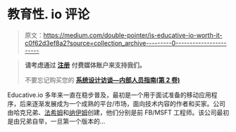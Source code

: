 # 教育性. io 评论

> 原文：<https://medium.com/double-pointer/is-educative-io-worth-it-c0f62d3ef8a2?source=collection_archive---------0----------------------->

> **请考虑通过** [**注册**](https://bit.ly/3OvimpR) **付费媒体账户来支持我们。**
> 
> 不要忘记购买您的 [**系统设计访谈—内部人员指南(第 2 卷)**](https://amzn.to/3k4Yq2O)

Educative.io 多年来一直在稳步普及，最初是一个用于面试准备的移动应用程序，后来逐渐发展成为一个成熟的平台/市场，面向技术内容的作者和买家。公司由哈克兄弟、[法希姆](https://www.linkedin.com/in/fahimulhaq/)和[纳伊姆](https://www.linkedin.com/in/naeemulhaq/)创建，他们分别是前 FB/MSFT 工程师。该公司最初是由兄弟自举，一旦第一个版本的…
